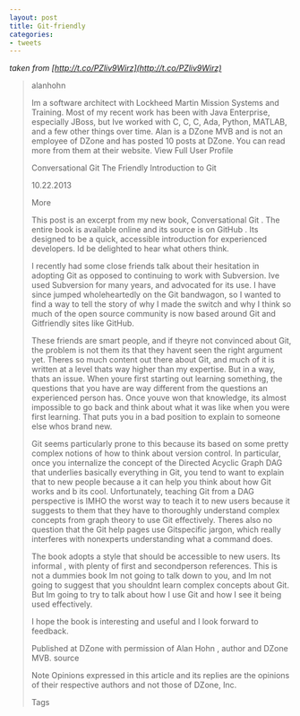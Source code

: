 ```yaml
---
layout: post
title: Git-friendly
categories:
- tweets
---
```

*taken from [http://t.co/PZliv9Wirz](http://t.co/PZliv9Wirz)*
>alanhohn
>
>Im a software architect with Lockheed Martin Mission Systems and Training. Most of my recent work has been with Java Enterprise, especially JBoss, but Ive worked with C, C, C, Ada, Python, MATLAB, and a few other things over time. Alan is a DZone MVB and is not an employee of DZone and has posted 10 posts at DZone. You can read more from them at their website. View Full User Profile
>
>Conversational Git The Friendly Introduction to Git
>
>10.22.2013
>
> More
>
>This post is an excerpt from my new book, Conversational Git . The entire book is available online and its source is on GitHub . Its designed to be a quick, accessible introduction for experienced developers. Id be delighted to hear what others think.
>
>I recently had some close friends talk about their hesitation in adopting Git as opposed to continuing to work with Subversion. Ive used Subversion for many years, and advocated for its use. I have since jumped wholeheartedly on the Git bandwagon, so I wanted to find a way to tell the story of why I made the switch and why I think so much of the open source community is now based around Git and Gitfriendly sites like GitHub.
>
>These friends are smart people, and if theyre not convinced about Git, the problem is not them its that they havent seen the right argument yet. Theres so much content out there about Git, and much of it is written at a level thats way higher than my expertise. But in a way, thats an issue. When youre first starting out learning something, the questions that you have are way different from the questions an experienced person has. Once youve won that knowledge, its almost impossible to go back and think about what it was like when you were first learning. That puts you in a bad position to explain to someone else whos brand new.
>
>Git seems particularly prone to this because its based on some pretty complex notions of how to think about version control. In particular, once you internalize the concept of the Directed Acyclic Graph DAG that underlies basically everything in Git, you tend to want to explain that to new people because a it can help you think about how Git works and b its cool. Unfortunately, teaching Git from a DAG perspective is IMHO the worst way to teach it to new users because it suggests to them that they have to thoroughly understand complex concepts from graph theory to use Git effectively. Theres also no question that the Git help pages use Gitspecific jargon, which really interferes with nonexperts understanding what a command does.
>
>The book adopts a style that should be accessible to new users. Its informal , with plenty of first and secondperson references. This is not a dummies book Im not going to talk down to you, and Im not going to suggest that you shouldnt learn complex concepts about Git. But Im going to try to talk about how I use Git and how I see it being used effectively.
>
>I hope the book is interesting and useful and I look forward to feedback.
>
>Published at DZone with permission of Alan Hohn , author and DZone MVB.  source 
>
>Note Opinions expressed in this article and its replies are the opinions of their respective authors and not those of DZone, Inc.
>
>Tags
>
>